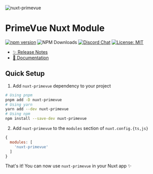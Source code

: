 ![nuxt-primevue](https://github.com/primefaces/primevue-nuxt-module/assets/11868120/c35e1180-573f-4650-bbe9-0c79bff71f05)

# PrimeVue Nuxt Module

[![npm version](https://badge.fury.io/js/nuxt-primevue.svg)](https://badge.fury.io/js/nuxt-primevue)
![NPM Downloads](https://img.shields.io/npm/dm/nuxt-primevue)
[![Discord Chat](https://img.shields.io/discord/557940238991753223.svg?color=7289da&label=chat&logo=discord)](https://discord.gg/gzKFYnpmCY)
[![License: MIT](https://img.shields.io/badge/License-MIT-yellow.svg)](https://opensource.org/licenses/MIT)

- [✨ Release Notes](https://github.com/primefaces/primevue-nuxt-module/blob/main/CHANGELOG.md#changelog)
- [📖 Documentation](https://primevue.org/nuxt/)
  
## Quick Setup

1. Add `nuxt-primevue` dependency to your project

```bash
# Using pnpm
pnpm add -D nuxt-primevue
# Using yarn
yarn add --dev nuxt-primevue
# Using npm
npm install --save-dev nuxt-primevue
```

2. Add `nuxt-primevue` to the `modules` section of `nuxt.config.{ts,js}`

```js
{
  modules: [
    'nuxt-primevue'
  ]
}
```

That's it! You can now use `nuxt-primevue` in your Nuxt app ✨
